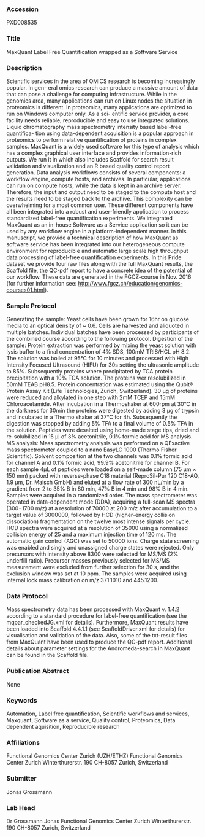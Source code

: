 ### Accession
PXD008535

### Title
MaxQuant Label Free Quantification wrapped as a Software Service

### Description
Scientific services in the area of OMICS research is becoming increasingly popular. In gen- eral omics research can produce a massive amount of data that can pose a challenge for computing infrastructure. While in the genomics area, many applications can run on Linux nodes the situation in proteomics is different. In proteomics, many applications are optimized to run on Windows computer only. As a sci- entific service provider, a core facility needs reliable, reproducible and easy to use integrated solutions. Liquid chromatography mass spectrometry intensity based label-free quantifica- tion using data-dependent acquisition is a popular approach in proteomics to perform relative quantification of proteins in complex samples. MaxQuant is a widely used software for this type of analysis which has a complex graphical user interface and provides information-rich outputs. We run it in which also includes Scaffold for search result validation and visualization and an R based quality control report generation. Data analysis workflows consists of several components: a workflow engine, compute hosts, and archives. In particular, applications can run on compute hosts, while the data is kept in an archive server. Therefore, the input and output need to be staged to the compute host and the results need to be staged back to the archive. This complexity can be overwhelming for a most common user. These different components have all been integrated into a robust and user-friendly application to process standardized label-free quantification experiments. We integrated MaxQuant as an in-house Software as a Service application so it can be used by any workflow engine in a platform-independent manner. In this manuscript, we provide a technical description of how MaxQuant as software service has been integrated into our heterogeneous compute environment for reproducible and automatic large scale high throughput data processing of label-free quantification experiments. In this Pride dataset we provide four raw files along with the full MaxQuant results, the Scaffold file, the QC-pdf report to have a concrete idea of the potential of our workflow. These data are generated in the FGCZ-course in Nov. 2016 (for further information see: http://www.fgcz.ch/education/genomics-courses01.html).

### Sample Protocol
Generating the sample: Yeast cells have been grown for 16hr on glucose media to an optical density of ~ 0.6. Cells are harvested and aliquoted in multiple batches. Individual batches have been processed by participants of the combined course according to the following protocol.  Digestion of the sample: Protein extraction was performed by mixing the yeast solution with lysis buffer to a final concentration of 4% SDS, 100mM TRIS/HCL pH 8.2. The solution was boiled at 95°C for 10 minutes and processed with High Intensity Focused Ultrasound (HIFU) for 30s setting the ultrasonic amplitude to 85%. Subsequently proteins where precipitated by TCA protein precipitation with a 10% TCA solution. The proteins wer resolubilized in 50mM TEAB pH8.5. Protein concentration was estimated using the Qubit® Protein Assay Kit (Life Technologies, Zurich, Switzerland). 30 µg of proteins were reduced and alkylated in one step with  2mM TCEP and 15mM Chloroacetamide. After incubation in a Thermoshaker at 600rpm at 30°C in the darkness for 30min the proteins were digested by adding 3 µg of trypsin and incubated in a Thermo shaker at 37°C for 4h. Subsequently the digestion was stopped by adding 5% TFA to a final volume of 0.5% TFA in the solution. Peptides were desalted using home-made stage tips, dried and re-solubilized in 15 µl of 3% acetonitrile, 0.1% formic acid for MS analysis.  MS analysis: Mass spectrometry analysis was performed on a QExactive mass spectrometer coupled to a nano EasyLC 1000 (Thermo Fisher Scientific). Solvent composition at the two channels was 0.1% formic acid for channel A and 0.1% formic acid, 99.9% acetonitrile for channel B. For each sample 4μL of peptides were loaded on a self-made column (75 μm × 150 mm) packed with reverse-phase C18 material (ReproSil-Pur 120 C18-AQ, 1.9 μm, Dr. Maisch GmbH) and eluted at a flow rate of 300 nL/min by a gradient from 2 to 35% B in 80 min, 47% B in 4 min and 98% B in 4 min. Samples were acquired in a randomized order. The mass spectrometer was operated in data-dependent mode (DDA), acquiring a full-scan MS spectra (300−1700 m/z) at a resolution of 70000 at 200 m/z after accumulation to a target value of 3000000, followed by HCD (higher-energy collision dissociation) fragmentation on the twelve most intense signals per cycle. HCD spectra were acquired at a resolution of 35000 using a normalized collision energy of 25 and a maximum injection time of 120 ms. The automatic gain control (AGC) was set to 50000 ions. Charge state screening was enabled and singly and unassigned charge states were rejected. Only precursors with intensity above 8300 were selected for MS/MS (2% underfill ratio). Precursor masses previously selected for MS/MS measurement were excluded from further selection for 30 s, and the exclusion window was set at 10 ppm. The samples were acquired using internal lock mass calibration on m/z 371.1010 and 445.1200.

### Data Protocol
Mass spectrometry data has been processed with MaxQuant v. 1.4.2 according to a standard procedure for label-free quantification (see the mqpar_checkedJG.xml for details). Furthermore, MaxQuant results have been loaded into Scaffold 4.4.1.1 (see ScaffoldDriver.xml for details) for visualisation and validation of the data.  Also, some of the txt-result files from MaxQuant have been used to produce the QC-pdf report. Additional details about parameter settings for the Andromeda-search in MaxQuant can be found in the Scaffold file.

### Publication Abstract
None

### Keywords
Automation, Label free quantification, Scientific workflows and services, Maxquant, Software as a service, Quality control, Proteomics, Data dependent aquisition, Reproducible research

### Affiliations
Functional Genomics Center Zurich (UZH/ETHZ)
Functional Genomics Center Zurich Winterthurerstr. 190 CH-8057 Zurich, Switzerland

### Submitter
Jonas Grossmann

### Lab Head
Dr Grossmann Jonas
Functional Genomics Center Zurich Winterthurerstr. 190 CH-8057 Zurich, Switzerland


